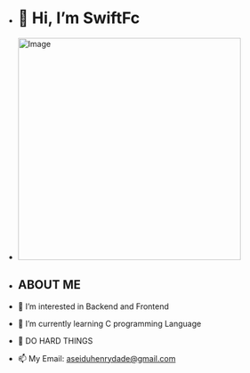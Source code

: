 - <h1>👋 Hi, I’m SwiftFc</h1>

-  <image src=https://raw.githubusercontent.com/AhmedFathyDev/AhmedFathyDev/main/GitHub.png alt="Image" width="400" style="max-width: 200%;">
  

  

  
- <h2>ABOUT ME</h2>
- 👀 I’m interested in Backend and Frontend</h1> 
- 🌱 I’m currently learning C programming Language
- 💞️ DO HARD THINGS
- 📫 My Email: aseiduhenrydade@gmail.com


<!---
SwiftFc/SwiftFc is a ✨ special ✨ repository because its `README.md` (this file) appears on your GitHub profile.
You can click the Preview link to take a look at your changes.
--->
